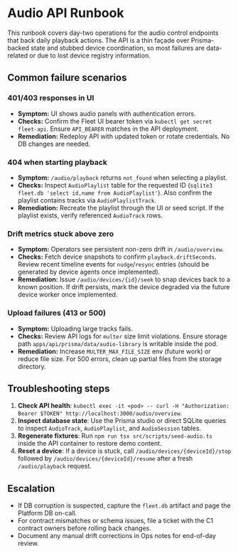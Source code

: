 # Audio API Runbook

This runbook covers day-two operations for the audio control endpoints that back daily playback actions. The API is a thin façade over Prisma-backed state and stubbed device coordination, so most failures are data-related or due to lost device registry information.

## Common failure scenarios

### 401/403 responses in UI

- **Symptom:** UI shows audio panels with authentication errors.
- **Checks:** Confirm the Fleet UI bearer token via `kubectl get secret fleet-api`. Ensure `API_BEARER` matches in the API deployment.
- **Remediation:** Redeploy API with updated token or rotate credentials. No DB changes are needed.

### 404 when starting playback

- **Symptom:** `/audio/playback` returns `not_found` when selecting a playlist.
- **Checks:** Inspect `AudioPlaylist` table for the requested ID (`sqlite3 fleet.db 'select id,name from AudioPlaylist'`). Also confirm the playlist contains tracks via `AudioPlaylistTrack`.
- **Remediation:** Recreate the playlist through the UI or seed script. If the playlist exists, verify referenced `AudioTrack` rows.

### Drift metrics stuck above zero

- **Symptom:** Operators see persistent non-zero drift in `/audio/overview`.
- **Checks:** Fetch device snapshots to confirm `playback.driftSeconds`. Review recent timeline events for `nudge`/`resync` entries (should be generated by device agents once implemented).
- **Remediation:** Issue `/audio/devices/{id}/seek` to snap devices back to a known position. If drift persists, mark the device degraded via the future device worker once implemented.

### Upload failures (413 or 500)

- **Symptom:** Uploading large tracks fails.
- **Checks:** Review API logs for `multer` size limit violations. Ensure storage path `apps/api/prisma/data/audio-library` is writable inside the pod.
- **Remediation:** Increase `MULTER_MAX_FILE_SIZE` env (future work) or reduce file size. For 500 errors, clean up partial files from the storage directory.

## Troubleshooting steps

1. **Check API health**: `kubectl exec -it <pod> -- curl -H "Authorization: Bearer $TOKEN" http://localhost:3000/audio/overview`.
2. **Inspect database state**: Use the Prisma studio or direct SQLite queries to inspect `AudioTrack`, `AudioPlaylist`, and `AudioSession` tables.
3. **Regenerate fixtures**: Run `npm run tsx src/scripts/seed-audio.ts` inside the API container to restore demo content.
4. **Reset a device**: If a device is stuck, call `/audio/devices/{deviceId}/stop` followed by `/audio/devices/{deviceId}/resume` after a fresh `/audio/playback` request.

## Escalation

- If DB corruption is suspected, capture the `fleet.db` artifact and page the Platform DB on-call.
- For contract mismatches or schema issues, file a ticket with the C1 contract owners before rolling back changes.
- Document any manual drift corrections in Ops notes for end-of-day review.
